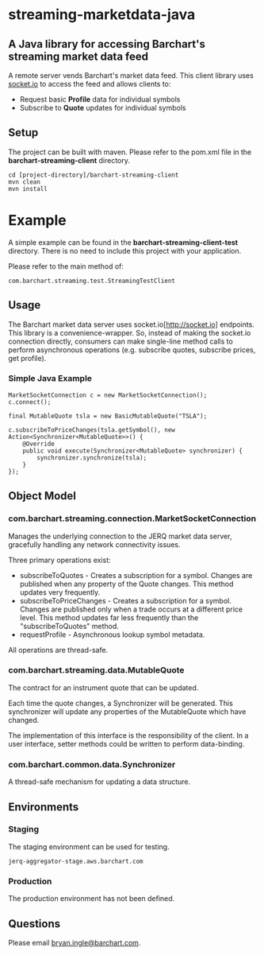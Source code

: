 # streaming-marketdata-java

## A Java library for accessing Barchart's streaming market data feed

A remote server vends Barchart's market data feed. This client library 
uses [socket.io](http://socket.io) to access the feed and allows clients to:

* Request basic **Profile** data for individual symbols
* Subscribe to **Quote** updates for individual symbols

## Setup

The project can be built with maven. Please refer to the pom.xml file in 
the **barchart-streaming-client** directory.

	cd [project-directory]/barchart-streaming-client
	mvn clean
	mvn install
	
	
# Example

A simple example can be found in the **barchart-streaming-client-test**
directory. There is no need to include this project with your application.

Please refer to the main method of:

	com.barchart.streaming.test.StreamingTestClient


## Usage

The Barchart market data server uses socket.io[http://socket.io] endpoints. This
library is a convenience-wrapper. So, instead of making the socket.io connection
directly, consumers can make single-line method calls to perform asynchronous
operations (e.g. subscribe quotes, subscribe prices, get profile).


### Simple Java Example

	MarketSocketConnection c = new MarketSocketConnection();
	c.connect();
	
	final MutableQuote tsla = new BasicMutableQuote("TSLA");
				
	c.subscribeToPriceChanges(tsla.getSymbol(), new Action<Synchronizer<MutableQuote>>() {
		@Override
		public void execute(Synchronizer<MutableQuote> synchronizer) {
			synchronizer.synchronize(tsla);
		}
	});
	

## Object Model


### com.barchart.streaming.connection.MarketSocketConnection

Manages the underlying connection to the JERQ market data server, gracefully
handling any network connectivity issues.

Three primary operations exist:

* subscribeToQuotes - Creates a subscription for a symbol. Changes are published when any property of the Quote changes. This method updates very frequently.
* subscribeToPriceChanges - Creates a subscription for a symbol. Changes are published only when a trade occurs at a different price level. This method updates far less frequently than the "subscribeToQuotes" method. 
* requestProfile - Asynchronous lookup symbol metadata.

All operations are thread-safe.


### com.barchart.streaming.data.MutableQuote

The contract for an instrument quote that can be updated. 

Each time the quote changes, a Synchronizer<MutableQuote> will 
be generated. This synchronizer will update any properties of the
MutableQuote which have changed.

The implementation of this interface is the responsibility of the
client. In a user interface, setter methods could be written to
perform data-binding.


### com.barchart.common.data.Synchronizer

A thread-safe mechanism for updating a data structure.

	
## Environments

### Staging

The staging environment can be used for testing.

	jerq-aggregator-stage.aws.barchart.com
	

### Production

The production environment has not been defined.


## Questions

Please email bryan.ingle@barchart.com.

